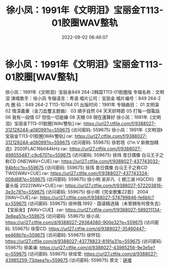 ﻿---
title: 徐小凤：1991年《文明泪》宝丽金T113-01胶圈WAV整轨
date: 2022-09-02 06:46:07
categories: WAV车载音乐、镜像
tags: 华语中文
---
# 徐小凤：1991年《文明泪》宝丽金T113-01胶圈[WAV整轨]

徐小凤：1991年《文明泪》宝丽金849 264-2韩国T113-01胶圈版
专辑名称：文明泪
演唱歌手：徐小凤
专辑语言：粤语
唱片公司：宝丽金
唱片编号：849 264-2
内 圈 码：849 264-2 T113-10764 01
出版时间：1991年
专辑曲目：
01 文明淚
02 情深義重（金刀血璽主题曲）
03 順乎自然
04 天天好時節
05 打每一個電話
06 我有一段情
07 但信一切是緣
08 天眼
09 現在還算好
徐小凤：1991年《文明泪》宝丽金T113-01胶圈[WAV整轨].rar:
https://url27.ctfile.com/f/9388027-312128244-a08099?p=559675
(访问密码: 559675)
徐小凤：1991年《文明泪》宝丽金T113-01胶圈[WAV整轨].rar:
https://url27.ctfile.com/f/9388027-312128244-a08099?p=559675
(访问密码: 559675)
徐若瑄《I’m V 新歌加精选》2020FLAC16bit44kHz.rar: https://url27.ctfile.com/f/9388027-498555487-c9c670?p=559675
(访问密码: 559675)
徐玮 昔日偶像 白马王子之称CD ONE[WAV+CUE].rar: https://url27.ctfile.com/f/9388027-437743032-94bfcc?p=559675
(访问密码: 559675)
徐玮 昔日偶像 白马王子之称CD TWO[WAV+CUE].rar: https://url27.ctfile.com/f/9388027-437743324-008d68?p=559675
(访问密码: 559675)
徐小明 吴非凡 《 撼江湖 HQCDII》 限量头版 2022[WAV+CUE].rar: https://url27.ctfile.com/f/9388027-572203816-3e3c78?p=559675
(访问密码: 559675)
徐小明《完全歌集22首》 2004 [WAV+CUE].rar: https://url27.ctfile.com/f/9388027-574799646-fe6bfc?p=559675
(访问密码: 559675)
徐仲薇.1992 - 国语精选辑（未曾拥有何曾失去）【宝丽金】【WAV+CUE】.rar: https://url27.ctfile.com/f/9388027-589211134-3e8ea5?p=559675
(访问密码: 559675)
徐小凤: https://url27.ctfile.com/d/9388027-29364080-900e32?p=559675
(访问密码: 559675)
徐雯CD: https://url27.ctfile.com/d/9388027-35490447-ee468b?p=559675
(访问密码: 559675)
徐怀钰: https://url27.ctfile.com/d/9388027-43778823-8191a3?p=559675
(访问密码: 559675)
徐美澜: https://url27.ctfile.com/d/9388027-43985256-9e3e5e?p=559675
(访问密码: 559675)
徐佳莹: https://url27.ctfile.com/d/9388027-43985259-73daea?p=559675
(访问密码: 559675)
原文：[链接](https://blog.sina.com.cn/s/blog_1647c7e7601030z66.html)